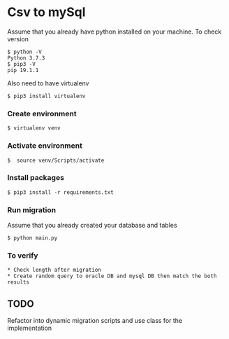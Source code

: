 # Csv to mySql

Assume that you already have python installed on your machine. 
To check version
```
$ python -V
Python 3.7.3
$ pip3 -V
pip 19.1.1
```
Also need to have virtualenv
```
$ pip3 install virtualenv
```

### Create environment
```
$ virtualenv venv
```

### Activate environment
```
$  source venv/Scripts/activate
```

### Install packages
```
$ pip3 install -r requirements.txt
```

### Run migration
Assume that you already created your database and tables
```
$ python main.py
```

### To verify
    * Check length after migration
    * Create random query to oracle DB and mysql DB then match the both results

## TODO
Refactor into dynamic migration scripts and use class for the implementation

